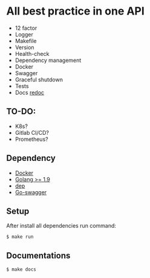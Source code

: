 # All best practice in one API

* 12 factor
* Logger
* Makefile
* Version
* Health-check
* Dependency management
* Docker
* Swagger
* Graceful shutdown
* Tests
* Docs [redoc](https://github.com/Rebilly/ReDoc)

## TO-DO:
* K8s?
* Gitlab CI/CD?
* Prometheus?

## Dependency
* [Docker](https://www.docker.com/)
* [Golang >= 1.9](https://golang.org/)
* [dep](https://github.com/golang/dep)
* [Go-swagger](https://github.com/go-swagger/go-swagger)

## Setup
After install all dependencies run command:
```
$ make run
```

## Documentations
```
$ make docs
```